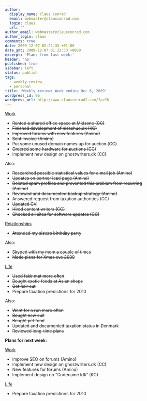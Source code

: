 ```yaml
---
author:
  display_name: Claus Conrad
  email: webmaster@clausconrad.com
  login: claus
  url: ''
author_email: webmaster@clausconrad.com
author_login: claus
comments: true
date: 2009-12-07 02:22:33 +01:00
date_gmt: 2009-12-07 01:22:33 +0000
excerpt: 'Plans from last week:'
header: 'no'
published: true
sidebar: left
status: publish
tags:
  - weekly-review
  - personal
title: 'Weekly review: Week ending Dec 6, 2009'
wordpress_id: 96
wordpress_url: http://www.clausconrad2.com/?p=96
---
```

<u>Work</u>

*   <del>Rented a shared office space at Midzone (CC)</del>
*   <del>Finished development of nissehue.dk (KC)</del>
*   <del>Improved forums with new features (Amino)</del>
*   <del>Sent invoice (Amino)</del>
*   <del>Put some unused domain names up for auction (CC)</del>
*   <del>Ordered some hardware for auctions (CC)</del>
*   Implement new design on ghostwriters.dk (CC)

Also:

*   <del>Researched possible statistical values for a mail job (Amino)</del>
*   <del>Updates on partner lead page (Amino)</del>
*   <del>Deleted spam profiles and prevented this problem from recurring (Amino)</del>
*   <del>Reviewed and documented backup strategy (Amino)</del>
*   <del>Answered request from taxation authorities (CC)</del>
*   <del>Updated CV</del>
*   <del>Hired content writers (CC)</del>
*   <del>Checked all sites for software updates (CC)</del>

<u>Relationships</u>

*   <del>Attended my sisters birthday party</del>

Also:

*   <del>Skyped with my mom a couple of times</del>
*   <del>Made plans for Xmas eve 2009</del>

<u>Life</u>

*   <del>Used fakir mat more often</del>
*   <del>Bought exotic foods at Asian shops</del>
*   <del>Got hair cut</del>
*   Prepare taxation predictions for 2010

Also:

*   <del>Went for a run more often</del>
*   <del>Bought new suit</del>
*   <del>Bought pet food</del>
*   <del>Updated and documented taxation status in Denmark</del>
*   <del>Reviewed long-time plans</del>

<a id="next-week"></a>**Plans for next week:**

<u>Work</u>

*   Improve SEO on forums (Amino)
*   Implement new design on ghostwriters.dk (CC)
*   New features for forums (Amino)
*   Implement design on "Codename ldk" (KC)

<u>Life</u>

*   Prepare taxation predictions for 2010
